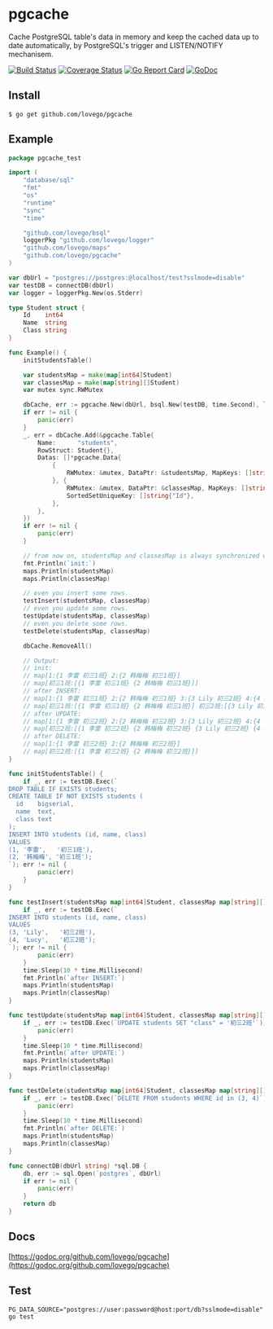 # pgcache
Cache PostgreSQL table's data in memory and keep the cached data up to date automatically,
by PostgreSQL's trigger and LISTEN/NOTIFY mechanisem.

[![Build Status](https://travis-ci.org/lovego/pgcache.svg?branch=master)](https://travis-ci.org/lovego/pgcache)
[![Coverage Status](https://img.shields.io/coveralls/github/lovego/pgcache/master.svg)](https://coveralls.io/github/lovego/pgcache?branch=master)
[![Go Report Card](https://goreportcard.com/badge/github.com/lovego/pgcache)](https://goreportcard.com/report/github.com/lovego/pgcache)
[![GoDoc](https://godoc.org/github.com/lovego/pgcache?status.svg)](https://godoc.org/github.com/lovego/pgcache)

## Install
`$ go get github.com/lovego/pgcache`

## Example
```go
package pgcache_test

import (
	"database/sql"
	"fmt"
	"os"
	"runtime"
	"sync"
	"time"

	"github.com/lovego/bsql"
	loggerPkg "github.com/lovego/logger"
	"github.com/lovego/maps"
	"github.com/lovego/pgcache"
)

var dbUrl = "postgres://postgres:@localhost/test?sslmode=disable"
var testDB = connectDB(dbUrl)
var logger = loggerPkg.New(os.Stderr)

type Student struct {
	Id    int64
	Name  string
	Class string
}

func Example() {
	initStudentsTable()

	var studentsMap = make(map[int64]Student)
	var classesMap = make(map[string][]Student)
	var mutex sync.RWMutex

	dbCache, err := pgcache.New(dbUrl, bsql.New(testDB, time.Second), logger)
	if err != nil {
		panic(err)
	}
	_, err = dbCache.Add(&pgcache.Table{
		Name:      "students",
		RowStruct: Student{},
		Datas: []*pgcache.Data{
			{
				RWMutex: &mutex, DataPtr: &studentsMap, MapKeys: []string{"Id"},
			}, {
				RWMutex: &mutex, DataPtr: &classesMap, MapKeys: []string{"Class"},
				SortedSetUniqueKey: []string{"Id"},
			},
		},
	})
	if err != nil {
		panic(err)
	}

	// from now on, studentsMap and classesMap is always synchronized with students table.
	fmt.Println(`init:`)
	maps.Println(studentsMap)
	maps.Println(classesMap)

	// even you insert some rows.
	testInsert(studentsMap, classesMap)
	// even you update some rows.
	testUpdate(studentsMap, classesMap)
	// even you delete some rows.
	testDelete(studentsMap, classesMap)

	dbCache.RemoveAll()

	// Output:
	// init:
	// map[1:{1 李雷 初三1班} 2:{2 韩梅梅 初三1班}]
	// map[初三1班:[{1 李雷 初三1班} {2 韩梅梅 初三1班}]]
	// after INSERT:
	// map[1:{1 李雷 初三1班} 2:{2 韩梅梅 初三1班} 3:{3 Lily 初三2班} 4:{4 Lucy 初三2班}]
	// map[初三1班:[{1 李雷 初三1班} {2 韩梅梅 初三1班}] 初三2班:[{3 Lily 初三2班} {4 Lucy 初三2班}]]
	// after UPDATE:
	// map[1:{1 李雷 初三2班} 2:{2 韩梅梅 初三2班} 3:{3 Lily 初三2班} 4:{4 Lucy 初三2班}]
	// map[初三2班:[{1 李雷 初三2班} {2 韩梅梅 初三2班} {3 Lily 初三2班} {4 Lucy 初三2班}]]
	// after DELETE:
	// map[1:{1 李雷 初三2班} 2:{2 韩梅梅 初三2班}]
	// map[初三2班:[{1 李雷 初三2班} {2 韩梅梅 初三2班}]]
}

func initStudentsTable() {
	if _, err := testDB.Exec(`
DROP TABLE IF EXISTS students;
CREATE TABLE IF NOT EXISTS students (
  id    bigserial,
  name  text,
  class text
);
INSERT INTO students (id, name, class)
VALUES
(1, '李雷',   '初三1班'),
(2, '韩梅梅', '初三1班');
`); err != nil {
		panic(err)
	}
}

func testInsert(studentsMap map[int64]Student, classesMap map[string][]Student) {
	if _, err := testDB.Exec(`
INSERT INTO students (id, name, class)
VALUES
(3, 'Lily',   '初三2班'),
(4, 'Lucy',   '初三2班');
`); err != nil {
		panic(err)
	}
	time.Sleep(10 * time.Millisecond)
	fmt.Println(`after INSERT:`)
	maps.Println(studentsMap)
	maps.Println(classesMap)
}

func testUpdate(studentsMap map[int64]Student, classesMap map[string][]Student) {
	if _, err := testDB.Exec(`UPDATE students SET "class" = '初三2班'`); err != nil {
		panic(err)
	}
	time.Sleep(10 * time.Millisecond)
	fmt.Println(`after UPDATE:`)
	maps.Println(studentsMap)
	maps.Println(classesMap)
}

func testDelete(studentsMap map[int64]Student, classesMap map[string][]Student) {
	if _, err := testDB.Exec(`DELETE FROM students WHERE id in (3, 4)`); err != nil {
		panic(err)
	}
	time.Sleep(10 * time.Millisecond)
	fmt.Println(`after DELETE:`)
	maps.Println(studentsMap)
	maps.Println(classesMap)
}

func connectDB(dbUrl string) *sql.DB {
	db, err := sql.Open(`postgres`, dbUrl)
	if err != nil {
		panic(err)
	}
	return db
}
```

## Docs
[https://godoc.org/github.com/lovego/pgcache](https://godoc.org/github.com/lovego/pgcache)

## Test
`PG_DATA_SOURCE="postgres://user:password@host:port/db?sslmode=disable" go test`

